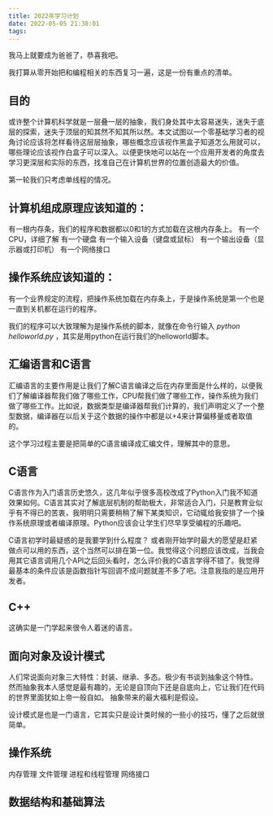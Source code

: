 ```yaml
---
title: 2022年学习计划
date: 2022-05-05 21:38:01
tags:
---
```


我马上就要成为爸爸了，恭喜我吧。

我打算从零开始把和编程相关的东西复习一遍，这是一份有重点的清单。

<!--more-->

## 目的
或许整个计算机科学就是一层叠一层的抽象，我们身处其中太容易迷失，迷失于底层的探索，迷失于顶层的知其然不知其所以然。本文试图以一个零基础学习者的视角讨论应该将怎样看待这层层抽象，哪些概念应该视作黑盒子知道怎么用就可以，哪些理论应该视作白盒子可以深入。以便更快地可以站在一个应用开发者的角度去学习更深层和实际的东西，找准自己在计算机世界的位置创造最大的价值。

第一轮我们只考虑单线程的情况。

## 计算机组成原理应该知道的：
有一根内存条，我们的程序和数据都以0和1的方式加载在这根内存条上。
有一个CPU，详细了解
有一个硬盘
有一个输入设备（键盘或鼠标）
有一个输出设备（显示器或打印机）
有一个网络接口

## 操作系统应该知道的：
有一个业界规定的流程，把操作系统加载在内存条上，于是操作系统是第一个也是一直到关机都在运行的程序。

我们的程序可以大致理解为是操作系统的脚本，就像在命令行输入 *python helloworld.py* ，其实是用python在运行我们的helloworld脚本。

## 汇编语言和C语言
汇编语言的主要作用是让我们了解C语言编译之后在内存里面是什么样的，以便我们了解编译器帮我们做了哪些工作，CPU帮我们做了哪些工作，操作系统为我们做了哪些工作。比如说，数据类型是编译器帮我们计算的，我们声明定义了一个整型数据，编译器在以后关于这个数据的操作中都是以+4来计算偏移量或者取值的。

这个学习过程主要是把简单的C语言编译成汇编文件，理解其中的意思。

## C语言
C语言作为入门语言历史悠久，这几年似乎很多高校改成了Python入门我不知道效果如何。C语言其实对了解底层机制的帮助极大，非常适合入门，只是教育业似乎有不得已的苦衷，我明明只需要稍稍了解下某类知识，它动辄给我安排了一个操作系统原理或者编译原理。Python应该会让学生们尽早享受编程的乐趣吧。

C语言初学时最疑惑的是我要学到什么程度？
或者刚开始学时最大的愿望是赶紧做点可以用的东西，这个当然可以排在第一位。我觉得这个问题应该改成，当我会用其它语言调用几个API之后回头看时，怎么评价我的C语言学得不错了。我觉得最基本的条件应该是函数指针写回调不成问题就差不多了吧。注意我指的是应用开发者。

## C++
这确实是一门学起来很令人着迷的语言。

## 面向对象及设计模式
人们常说面向对象三大特性：封装、继承、多态。极少有书谈到抽象这个特性。  
然而抽象我本人感觉是最有趣的，无论是自顶向下还是自底向上，它让我们在代码的世界里面犹如上帝一般自如。
抽象带来的最大福利是假设。

设计模式是也是一门语言，它其实只是设计类时候的一些小的技巧，懂了之后就很简单。

## 操作系统
内存管理
文件管理
进程和线程管理
网络接口

## 数据结构和基础算法
